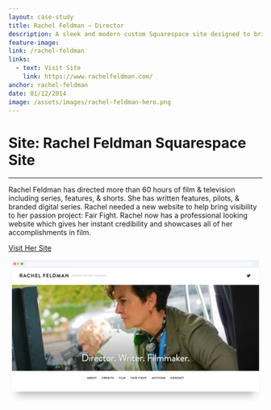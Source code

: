 ```yaml
---
layout: case-study
title: Rachel Feldman – Director
description: A sleek and modern custom Squarespace site designed to bring Rachel, one of Hollywood's top female directors, into the spotlight. The site emphasizes her experience and activism in Hollywood.
feature-image:
link: /rachel-feldman
links:
  - text: Visit Site
    link: https://www.rachelfeldman.com/
anchor: rachel-feldman
date: 01/12/2014
image: /assets/images/rachel-feldman-hero.png
---
```


# Site: Rachel Feldman Squarespace Site
---
Rachel Feldman has directed more than 60 hours of film & television including series, features, & shorts. She has written features, pilots, & branded digital series. Rachel needed a new website to help bring visibility to her passion project: Fair Fight. Rachel now has a professional looking website which gives her instant credibility and showcases all of her accomplishments in film.

<div class="case-button">
  <a href="https://www.rachelfeldman.com/" target="_blank">
    <div class="learn-button">Visit Her Site</div>
  </a>
</div>

!["Rachel Feldman Hero"](/assets/images/rachel-feldman-hero.png)
